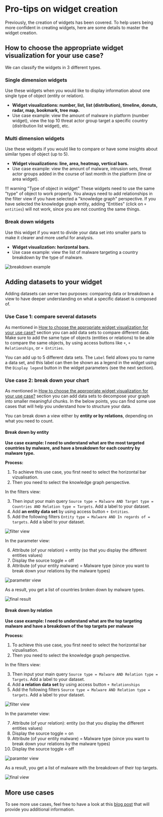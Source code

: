 # Pro-tips on widget creation

Previously, the creation of widgets has been covered. To help users being more confident in creating widgets, here are some details to master the widget creation.

<a id="howto-section"></a>
## How to choose the appropriate widget visualization for your use case?

We can classify the widgets in 3 different types.

### Single dimension widgets

Use these widgets when you would like to display information about one single type of object (entity or relation).

- **Widget visualizations: number, list, list (distribution), timeline, donuts, radar, map, bookmark, tree map.**
- Use case example: view the amount of malware in platform (number widget), view the top 10 threat actor group target a specific country (distribution list widget), etc.

### Multi dimension widgets

Use these widgets if you would like to compare or have some insights about similar types of object (up to 5).

- **Widget visualizations: line, area, heatmap, vertical bars.**
- Use case example: view the amount of malware, intrusion sets, threat actor groups added in the course of last month in the platform (line or area widget).

!!! warning "Type of object in widget"
  These widgets need to use the same "type" of object to work properly. You always need to add relationships in the filter view if you have selected a "knowledge graph" perspective. If you have selected the knowledge graph entity, adding "Entities" (click on `+ entities`) will not work, since you are not counting the same things.

### Break down widgets

Use this widget if you want to divide your data set into smaller parts to make it clearer and more useful for analysis.

- **Widget visualization: horizontal bars.**
- Use case example: view the list of malware targeting a country breakdown by the type of malware.

![breakdown example](assets/widget-breakdown-example.png)

## Adding datasets to your widget

Adding datasets can serve two purposes: comparing data or breakdown a view to have deeper understanding on what a specific dataset is composed of. 

### Use Case 1: compare several datasets

As mentioned in [How to choose the appropriate widget visualization for your use case?](#howto-section) section you can add data sets to compare different data. Make sure to add the same type of objects (entities or relations) to be able to compare the same objects, by using access buttons like `+`, `+ Relationships`, or `+ Entities`.

You can add up to 5 different data sets.  The `Label` field allows you to name a data set, and this label can then be shown as a legend in the widget using the `Display legend` button in the widget parameters (see the next section).

### Use case 2: break down your chart

As mentioned in [How to choose the appropriate widget visualization for your use case?](#howto-section) section you can add data sets to decompose your graph into smaller meaningful chunks. In the below points, you can find some use cases that will help you understand how to structure your data.

You can break down a view either by **entity or by relations**, depending on what you need to count.

#### Break down by entity

**Use case example: I need to understand what are the most targeted countries by malware, and have a breakdown for each country by malware type.**

**Process:**

1. To achieve this use case, you first need to select the horizontal bar vizualisation.
2. Then you need to select the knowledge graph perspective.

In the filters view:

3. Then input your main query `Source type = Malware AND Target type = Countries AND Relation type = Targets`. Add a label to your dataset. 
4. Add **an entity data set** by using access button `+ Entities`.
5. Add the following filters `Entity type = Malware AND In regards of = targets`. Add a label to your dataset.

![filter view](assets/widget-breakdwon-by-entity-filter.png)

In the parameter view:

6. Attribute (of your relation) = entity (so that you display the different entities values)
7. Display the source toggle = off
8. Attribute (of your entity malware) = Malware type (since you want to break down your relations by the malware types)

![parameter view](assets/widget-breakdown-by-entity-parameter.png)

As a result, you get a list of countries broken down by malware types.

![final result](assets/widget-breakdown-by-entity-final.png)

#### Break down by relation

**Use case example: I need to understand what are the top targeting malware and have a breakdown of the top targets per malware**

**Process:**

1. To achieve this use case, you first need to select the horizontal bar vizualisation.
2. Then you need to select the knowledge graph perspective.

In the filters view:

3. Then input your main query `Source type = Malware AND Relation type = Targets`. Add a label to your dataset. 
4. Add **a relation data set** by using access button  `+ Relationships`
5. Add the following filters `Source type = Malware AND Relation type = targets`. Add a label to your dataset.

![filter view](assets/widget-breakdown-by-relation-filter.png)

In the parameter view:

7. Attribute (of your relation): entity (so that you display the different entities values)
8. Display the source toggle = on
9. Attribute (of your entity malware) = Malware type (since you want to break down your relations by the malware types)
10. Display the source toggle = off

![paramter view](assets/widget-breakdwon-by-relation-parameter.png)

As a result, you get a list of malware with the breakdown of their top targets.

![final view](assets/widget-breakdown-by-relation-final.png)

## More use cases

To see more use cases, feel free to have a look at this [blog post](https://blog.filigran.io/new-octi-dashboards-the-first-graph-dashboarding-engine-for-the-stix-model-406e4eb5842a) that will provide you additional information.
